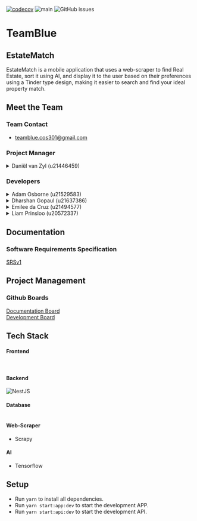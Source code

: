 [![codecov](https://codecov.io/gh/COS301-SE-2023/EstateMatch/branch/main/graph/badge.svg?token=M20C3A1SU1)](https://codecov.io/gh/COS301-SE-2023/EstateMatch)
![main](https://github.com/COS301-SE-2023/EstateMatch/actions/workflows/CI.yml/badge.svg?branch=main)
![GitHub issues](https://img.shields.io/github/issues/COS301-SE-2023/EstateMatch)

#  TeamBlue
## EstateMatch
EstateMatch is a mobile application that uses a web-scraper to find Real Estate, sort it using
AI, and display it to the user based on their preferences using a Tinder type design, making
it easier to search and find your ideal property match.

## Meet the Team

### Team Contact
- teamblue.cos301@gmail.com

### Project Manager
<details><summary>Daniël van Zyl (u21446459)</summary><br>
<p>
Daniël is a BSC Computer Science student with a special interest in AI and security. He also likes maths and doesn't mind spending time solving more complex problems. He has experience working with C++, Java, JavaScript, nodeJS, Angular and Ionic, Python and TypeScript. He is a hard worker and is always willing to walk the extra mile to master any given task. Although he prefers working on the backend, he finds working on front ends refreshing. He can find group work challenging but is always happy to have team members to assist when needed.
</p>
<a href="https://github.com/dvz02" target="_blank">
  <img src="https://img.shields.io/badge/github-%23121011.svg?style=for-the-badge&logo=github&logoColor=white"/>
</a> 
<a href="https://www.linkedin.com/in/daniel-van-zyl-49b982207/">
    <img alt="ion" src="https://img.shields.io/badge/LinkedIn-0077B5?style=for-the-badge&logo=linkedin&logoColor=white" />
</a><br>
</details>


### Developers
<details><summary>Adam Osborne (u21529583)</summary><br>
<p>
Adam is a BSC Computer Science student. He finds that he easily fits into groups and works well with others. He puts a lot of effort into anything he does. He has worked with Java, C++ and Python. He is proficient in either language and finds that backend is his strong suit. He has worked with Ionic and Angular but spent more time improving his backend skills. He is a quick learner and picks up new technologies quite quickly.
</p>
<a href="https://github.com/AdamOsb" target="_blank">
  <img src="https://img.shields.io/badge/github-%23121011.svg?style=for-the-badge&logo=github&logoColor=white"/>
</a> 
<a href="https://www.linkedin.com/in/adam-osborne-3b4754272">
    <img alt="ion" src="https://img.shields.io/badge/LinkedIn-0077B5?style=for-the-badge&logo=linkedin&logoColor=white" />
</a><br>
</details>

<details><summary>Dharshan Gopaul (u21637386)</summary><br>
<p>
Dharshan is a BSC Information and Knowledge Systems student with a Data Science background. He likes to work in groups since he knows that there is always someone to help and there is always someone that can help him. He has worked in Java, SQL,  C++ and Python. His strong suit is working with database queries, dealing with backend code and creating designs for the frontend. He is still learning how to successfully integrate frontend with backend. His knowledge about frontend frameworks is not as great as his backend skills.  Although this is the case, he enjoys learning new technologies and is committed to master the technologies required.
</p>
<a href="https://github.com/FuryOfD" target="_blank">
  <img src="https://img.shields.io/badge/github-%23121011.svg?style=for-the-badge&logo=github&logoColor=white"/>
</a> 
<a href="https://www.linkedin.com/in/dharshan-gopaul-1b9044273/">
    <img alt="ion" src="https://img.shields.io/badge/LinkedIn-0077B5?style=for-the-badge&logo=linkedin&logoColor=white" />
</a><br>
</details>

<details><summary>Emilee da Cruz (u21494577)</summary><br>
<p>
Emilee is a BSc Information and Knowledge systems student doing the IT and Enterprises electives, therefore she also learns business management along with computer science. She enjoys working in groups because she is a social person. She gets along well with other people and finds that in group projects you learn a lot from the people you’re working with as well. She has worked with C++, Java and has done a bit of Python. This year she is taking a multimedia module and has learned that she really enjoys the design and front-end aspect of projects. She is looking forward to learning a lot in regards to integrating frontend and backend, using ionic and angular. She enjoys challenges and is always willing to try and learn new things. She also has some experience with handling databases and writing queries due to other past projects. 
</p>
<a href="https://github.com/emileepeyton" target="_blank">
  <img src="https://img.shields.io/badge/github-%23121011.svg?style=for-the-badge&logo=github&logoColor=white"/>
</a> 
<a href="https://www.linkedin.com/in/emilee-da-cruz-31b763272">
    <img alt="ion" src="https://img.shields.io/badge/LinkedIn-0077B5?style=for-the-badge&logo=linkedin&logoColor=white" />
</a><br>
</details>

<details><summary>Liam Prinsloo (u20572337)</summary><br>
<p>
Liam is a BSc Computer Science student. All the way through he loved doing the backend and he found that he was not very skilled in frontend. He has found a love for frontend after taking a Multimedia module this year. He is proficient  in C++, Python and Java. He has some experience with Ionic and Angular. He is interested in angular, therefore he is busy with an extra online course. He loves new challenges and to learn new technologies.
</p>
<a href="https://github.com/Liam-Prinsloo" target="_blank">
  <img src="https://img.shields.io/badge/github-%23121011.svg?style=for-the-badge&logo=github&logoColor=white"/>
</a> 
<a href="https://www.linkedin.com/in/liam-prinsloo-560632265/">
    <img alt="ion" src="https://img.shields.io/badge/LinkedIn-0077B5?style=for-the-badge&logo=linkedin&logoColor=white" />
</a><br>
</details>

## Documentation
### Software Requirements Specification
<a href="https://docs.google.com/document/d/1IPPo0ORLdAqlDpaK2BRLdt88pe27UXzoNSb_TqKFMJ8/edit#heading=h.y9ikcpqx8cfk">SRSv1</a>

## Project Management
### Github Boards
<a href="https://github.com/orgs/COS301-SE-2023/projects/31">Documentation Board</a><br>
<a href="https://github.com/orgs/COS301-SE-2023/projects/40/views/1">Development Board</a>


## Tech Stack

#### Frontend
<div>
<img alt="" src="https://img.shields.io/badge/Angular-DD0031?style=for-the-badge&logo=angular&logoColor=white">
<img alt="" src="https://img.shields.io/badge/Ionic-3880FF?style=for-the-badge&logo=ionic&logoColor=white">
</div>

#### Backend
<div>
<img alt="NestJS" src="https://img.shields.io/badge/nestjs-e0234e?style=for-the-badge&logo=nestjs&logoColor=white"/>
</div>

#### Database
<div>
<img alt="" src="https://img.shields.io/badge/MongoDB-4EA94B?style=for-the-badge&logo=mongodb&logoColor=white">
</div>

#### Web-Scraper
- Scrapy

#### AI
- Tensorflow

## Setup
- Run `yarn` to install all dependencies.
- Run `yarn start:app:dev` to start the development APP.
- Run `yarn start:api:dev` to start the development API.
